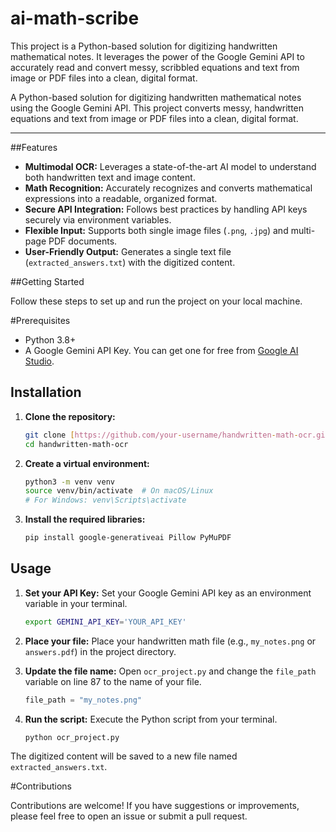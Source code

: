 # ai-math-scribe
This project is a Python-based solution for digitizing handwritten mathematical notes. It leverages the power of the Google Gemini API to accurately read and convert messy, scribbled equations and text from image or PDF files into a clean, digital format.


A Python-based solution for digitizing handwritten mathematical notes using the Google Gemini API. This project converts messy, handwritten equations and text from image or PDF files into a clean, digital format.

---

##Features

- **Multimodal OCR:** Leverages a state-of-the-art AI model to understand both handwritten text and image content.
- **Math Recognition:** Accurately recognizes and converts mathematical expressions into a readable, organized format.
- **Secure API Integration:** Follows best practices by handling API keys securely via environment variables.
- **Flexible Input:** Supports both single image files (`.png`, `.jpg`) and multi-page PDF documents.
- **User-Friendly Output:** Generates a single text file (`extracted_answers.txt`) with the digitized content.

##Getting Started

Follow these steps to set up and run the project on your local machine.

#Prerequisites

- Python 3.8+
- A Google Gemini API Key. You can get one for free from [Google AI Studio](https://aistudio.google.com/app/apikey).

## Installation

1.  **Clone the repository:**
    ```bash
    git clone [https://github.com/your-username/handwritten-math-ocr.git](https://github.com/your-username/handwritten-math-ocr.git)
    cd handwritten-math-ocr
    ```

2.  **Create a virtual environment:**
    ```bash
    python3 -m venv venv
    source venv/bin/activate  # On macOS/Linux
    # For Windows: venv\Scripts\activate
    ```

3.  **Install the required libraries:**
    ```bash
    pip install google-generativeai Pillow PyMuPDF
    ```

## Usage

1.  **Set your API Key:**
    Set your Google Gemini API key as an environment variable in your terminal.
    ```bash
    export GEMINI_API_KEY='YOUR_API_KEY'
    ```

2.  **Place your file:**
    Place your handwritten math file (e.g., `my_notes.png` or `answers.pdf`) in the project directory.

3.  **Update the file name:**
    Open `ocr_project.py` and change the `file_path` variable on line 87 to the name of your file.
    ```python
    file_path = "my_notes.png"
    ```

4.  **Run the script:**
    Execute the Python script from your terminal.
    ```bash
    python ocr_project.py
    ```

The digitized content will be saved to a new file named `extracted_answers.txt`.


#Contributions

Contributions are welcome! If you have suggestions or improvements, please feel free to open an issue or submit a pull request.

